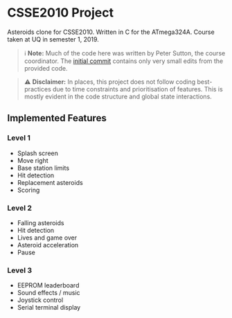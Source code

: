 # CSSE2010 Project
Asteroids clone for CSSE2010. Written in C for the ATmega324A. Course taken at UQ in semester 1, 2019.

<aside class="notice">

> :information_source: **Note:** Much of the code here was written by Peter Sutton, the course coordinator. 
The [initial commit](https://github.com/KentonLam/csse2010-project/commit/0436f0e4917e9887af986815c2863695dbded193) contains only very small 
edits from the provided code.

> :warning: **Disclaimer:** In places, this project does not follow coding best-practices due to time constraints and prioritisation of features. 
This is mostly evident in the code structure and global state interactions.
</aside>

## Implemented Features
### Level 1
- Splash screen
- Move right 
- Base station limits
- Hit detection
- Replacement asteroids
- Scoring

### Level 2
- Falling asteroids
- Hit detection
- Lives and game over
- Asteroid acceleration
- Pause

### Level 3
- EEPROM leaderboard
- Sound effects / music
- Joystick control
- Serial terminal display
